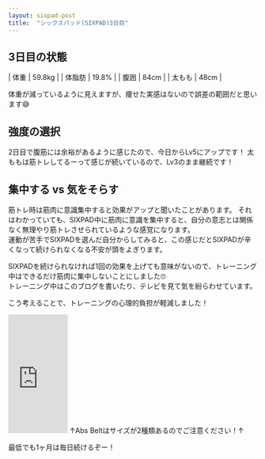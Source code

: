 ```yaml
---
layout: sixpad-post
title:  "シックスパッド(SIXPAD)3日目"
---
```


## 3日目の状態

| 体重   | 59.8kg |
| 体脂肪 | 19.8% |
| 腹囲 | 84cm |
| 太もも | 48cm |

体重が減っているように見えますが、痩せた実感はないので誤差の範囲だと思います😅


## 強度の選択
2日目で腹筋には余裕があるように感じたので、今日からLv5にアップです！
太ももは筋トレしてるーって感じが続いているので、Lv3のまま継続です！


## 集中する vs 気をそらす
筋トレ時は筋肉に意識集中すると効果がアップと聞いたことがあります。
それはわかっていても、SIXPAD中に筋肉に意識を集中すると、自分の意志とは関係なく無理やり筋トレさせられているような感覚になります。  
運動が苦手でSIXPADを選んだ自分からしてみると、この感じだとSIXPADが辛くなって続けられなくなる不安が頭をよぎります。

SIXPADを続けられなければ1回の効果を上げても意味がないので、トレーニング中はできるだけ筋肉に集中しないことにしました🙄  
トレーニング中はこのブログを書いたり、テレビを見て気を紛らわせています。

こう考えることで、トレーニングの心理的負担が軽減しました！  

<iframe style="width:120px;height:240px;" marginwidth="0" marginheight="0" scrolling="no" frameborder="0" src="https://rcm-fe.amazon-adsystem.com/e/cm?ref=qf_sp_asin_til&t=kbysta10f-22&m=amazon&o=9&p=8&l=as1&IS2=1&detail=1&asins=B06Y3P2FPC&linkId=b28649b2cc01a75800473af83ff7f86c&bc1=000000&lt1=_blank&fc1=333333&lc1=0066c0&bg1=ffffff&f=ifr">
</iframe>
↑Abs Beltはサイズが2種類あるのでご注意ください！↑

最低でも1ヶ月は毎日続けるぞー！

